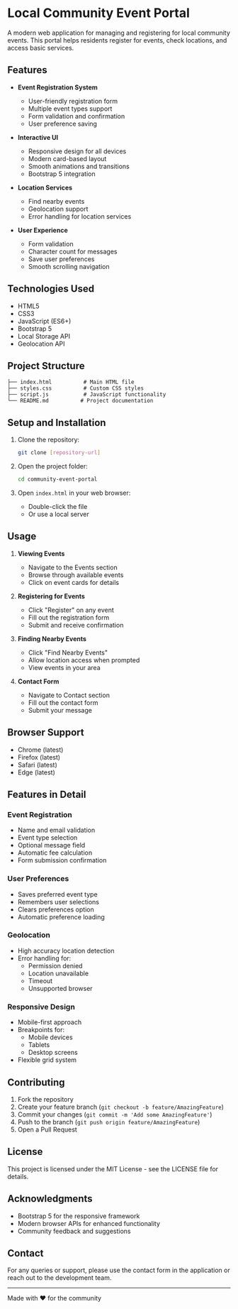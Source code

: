 # Local Community Event Portal

A modern web application for managing and registering for local community events. This portal helps residents register for events, check locations, and access basic services.

## Features

- **Event Registration System**
  - User-friendly registration form
  - Multiple event types support
  - Form validation and confirmation
  - User preference saving

- **Interactive UI**
  - Responsive design for all devices
  - Modern card-based layout
  - Smooth animations and transitions
  - Bootstrap 5 integration

- **Location Services**
  - Find nearby events
  - Geolocation support
  - Error handling for location services

- **User Experience**
  - Form validation
  - Character count for messages
  - Save user preferences
  - Smooth scrolling navigation

## Technologies Used

- HTML5
- CSS3
- JavaScript (ES6+)
- Bootstrap 5
- Local Storage API
- Geolocation API

## Project Structure

```
├── index.html          # Main HTML file
├── styles.css          # Custom CSS styles
├── script.js           # JavaScript functionality
└── README.md          # Project documentation
```

## Setup and Installation

1. Clone the repository:
   ```bash
   git clone [repository-url]
   ```

2. Open the project folder:
   ```bash
   cd community-event-portal
   ```

3. Open `index.html` in your web browser:
   - Double-click the file
   - Or use a local server

## Usage

1. **Viewing Events**
   - Navigate to the Events section
   - Browse through available events
   - Click on event cards for details

2. **Registering for Events**
   - Click "Register" on any event
   - Fill out the registration form
   - Submit and receive confirmation

3. **Finding Nearby Events**
   - Click "Find Nearby Events"
   - Allow location access when prompted
   - View events in your area

4. **Contact Form**
   - Navigate to Contact section
   - Fill out the contact form
   - Submit your message

## Browser Support

- Chrome (latest)
- Firefox (latest)
- Safari (latest)
- Edge (latest)

## Features in Detail

### Event Registration
- Name and email validation
- Event type selection
- Optional message field
- Automatic fee calculation
- Form submission confirmation

### User Preferences
- Saves preferred event type
- Remembers user selections
- Clears preferences option
- Automatic preference loading

### Geolocation
- High accuracy location detection
- Error handling for:
  - Permission denied
  - Location unavailable
  - Timeout
  - Unsupported browser

### Responsive Design
- Mobile-first approach
- Breakpoints for:
  - Mobile devices
  - Tablets
  - Desktop screens
- Flexible grid system

## Contributing

1. Fork the repository
2. Create your feature branch (`git checkout -b feature/AmazingFeature`)
3. Commit your changes (`git commit -m 'Add some AmazingFeature'`)
4. Push to the branch (`git push origin feature/AmazingFeature`)
5. Open a Pull Request

## License

This project is licensed under the MIT License - see the LICENSE file for details.

## Acknowledgments

- Bootstrap 5 for the responsive framework
- Modern browser APIs for enhanced functionality
- Community feedback and suggestions

## Contact

For any queries or support, please use the contact form in the application or reach out to the development team.

---

Made with ❤️ for the community 
